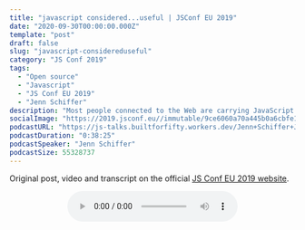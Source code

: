 ```yaml
---
title: "javascript considered...useful | JSConf EU 2019"
date: "2020-09-30T00:00:00.000Z"
template: "post"
draft: false
slug: "javascript-considereduseful"
category: "JS Conf 2019"
tags:
  - "Open source"
  - "Javascript"
  - "JS Conf EU 2019"
  - "Jenn Schiffer"
description: "Most people connected to the Web are carrying JavaScript in their pocket without even knowing it, and those of us making tools for building with it are either unaware of or blissfully ignoring that population. While JavaScript’s pervasiveness grows, so is the gap in its literacy, and this is a gap we need to solve if we’re ever going to survive self-driving cars on the blockchain. Let’s talk about JavaScript, the tool, as opposed to JavaScript, the Oracle-run Twitter account."
socialImage: "https://2019.jsconf.eu//immutable/9ce6060a70a445b0a6cbfe1d230db612998f9988/images/cms/jenn-schiffer-eab56192-1000-square.jpg"
podcastURL: "https://js-talks.builtforfifty.workers.dev/Jenn+Schiffer+Javascript+Considered...Useful+%C2%A0JSConf+EU+2019.mp3"
podcastDuration: "0:38:25"
podcastSpeaker: "Jenn Schiffer"
podcastSize: 55328737 
---
```


Original post, video and transcript on the official [JS Conf EU 2019 website](https://2019.jsconf.eu/jenn-schiffer/javascript-considereduseful.html).

<!-- End of podcast preview -->

<div style="text-align: center">
	<audio controls="controls">
		<source type="audio/mp3" src="https://js-talks.builtforfifty.workers.dev/Jenn+Schiffer+Javascript+Considered...Useful+%C2%A0JSConf+EU+2019.mp3"></source>
		<p>Your browser does not support the audio element.</p>
	</audio>
</div>